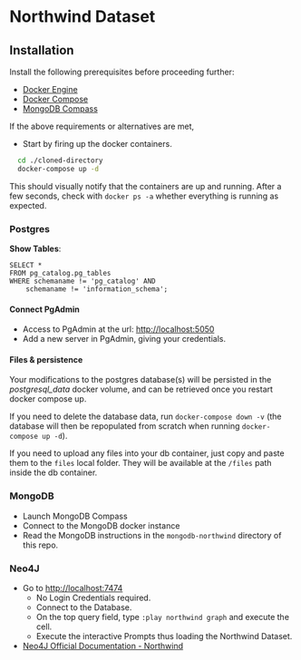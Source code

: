 # Northwind Dataset

## Installation

Install the following prerequisites before proceeding further:

* [Docker Engine](https://docs.docker.com/engine/)
* [Docker Compose](https://docs.docker.com/compose/)
* [MongoDB Compass](https://www.mongodb.com/try/download/compass)

If the above requirements or alternatives are met,
  - Start by firing up the docker containers.
  ```bash
    cd ./cloned-directory
    docker-compose up -d
  ```
  This should visually notify that the containers are up and running.
  After a few seconds, check with `docker ps -a` whether everything is running as expected.


### Postgres

**Show Tables**:

```postgres
SELECT *
FROM pg_catalog.pg_tables
WHERE schemaname != 'pg_catalog' AND 
    schemaname != 'information_schema';
```

#### Connect PgAdmin

* Access to PgAdmin at the url: [http://localhost:5050](http://localhost:5050)
* Add a new server in PgAdmin, giving your credentials.

#### Files & persistence

Your modifications to the postgres database(s) will be persisted in the *postgresql_data* docker volume, and can be retrieved once you restart docker compose up.

If you need to delete the database data, run `docker-compose down -v` (the database will then be repopulated from scratch when running `docker-compose up -d`).

If you need to upload any files into your db container, just copy and paste them to the `files` local folder. They will be available at the `/files` path inside the db container.


### MongoDB

* Launch MongoDB Compass
* Connect to the MongoDB docker instance 
* Read the MongoDB instructions in the `mongodb-northwind` directory of this repo.

### Neo4J

* Go to [http://localhost:7474](http://localhost:7474/)
    - No Login Credentials required.
    - Connect to the Database.
    - On the top query field, type `:play northwind graph` and execute the cell.
    - Execute the interactive Prompts thus loading the Northwind Dataset.
* [Neo4J Official Documentation - Northwind](https://neo4j.com/docs/getting-started/appendix/tutorials/guide-import-relational-and-etl/)
